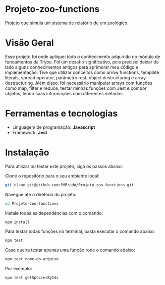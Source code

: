 # Projeto-zoo-functions

Projeto que simula um sistema de relatório de um zoológico.

# Visão Geral 

Esse projeto foi onde apliquei todo o conhecimento adquirido no módulo de fundamentos da Trybe. Foi um desafio significativo, pois precisei deixar de lado alguns conhecimentos antigos para aprimorar meu código e implementação. Tive que utilizar conceitos como arrow functions, template literals, spread operator, parâmetro rest, object destructuring e array destructuring. Além disso, foi necessário manipular arrays com funções como map, filter e reduce, testar minhas funções com Jest e compor objetos, lendo suas informações com diferentes métodos.

# Ferramentas e tecnologias

- Linguagem de programação: **Javascript**
- Framework: **Jest**

# Instalação

Para utilizar ou testar este projeto, siga os passos abaixo:

Clone o repositório para o seu ambiente local:

```bash
git clone git@github.com:PVPrado/Projeto-zoo-functions.git
```

Navegue até o diretório do projeto:

```bash
cd Projeto-zoo-functions
```

Instale todas as dependências com o comando:

```bash
npm install
```

Para testar todas funções no terminal, basta executar o comando abaixo:

```bash
npm test
```

Caso queira testar apenas uma função rode o comando abaixo:

```bash
npm test nome-do-arquivo
```

Por exemplo:

```bash
npm test getSpeciesByIds
```

